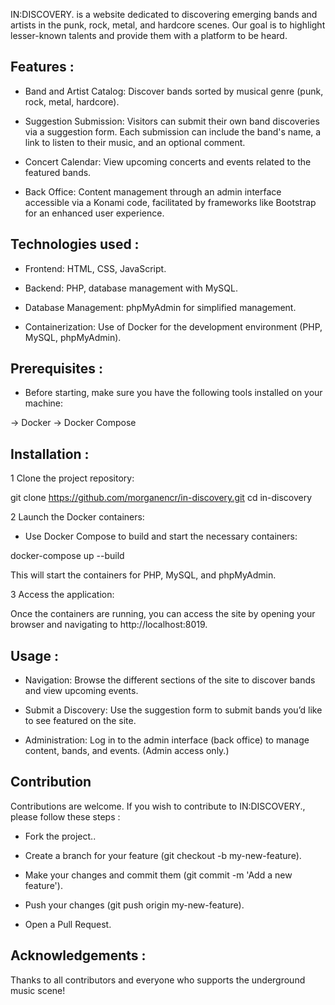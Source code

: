 IN:DISCOVERY. is a website dedicated to discovering emerging bands and artists in the punk, rock, metal, and hardcore scenes. Our goal is to highlight lesser-known talents and provide them with a platform to be heard.

## Features :

- Band and Artist Catalog: Discover bands sorted by musical genre (punk, rock, metal, hardcore).

- Suggestion Submission: Visitors can submit their own band discoveries via a suggestion form. Each submission can include the band's name, a link to listen to their music, and an optional comment.

- Concert Calendar: View upcoming concerts and events related to the featured bands.

- Back Office: Content management through an admin interface accessible via a Konami code, facilitated by frameworks like Bootstrap for an enhanced user experience.

## Technologies used :

- Frontend: HTML, CSS, JavaScript.

- Backend: PHP, database management with MySQL.

- Database Management: phpMyAdmin for simplified management.

- Containerization: Use of Docker for the development environment (PHP, MySQL, phpMyAdmin).

## Prerequisites :

- Before starting, make sure you have the following tools installed on your machine:

→ Docker
→ Docker Compose

## Installation :

1 Clone the project repository:

git clone https://github.com/morganencr/in-discovery.git
cd in-discovery

2 Launch the Docker containers: 

- Use Docker Compose to build and start the necessary containers:

docker-compose up  --build

This will start the containers for PHP, MySQL, and phpMyAdmin.

3 Access the application:

Once the containers are running, you can access the site by opening your browser and navigating to http://localhost:8019.

## Usage : 

- Navigation: Browse the different sections of the site to discover bands and view upcoming events.

- Submit a Discovery: Use the suggestion form to submit bands you’d like to see featured on the site.

- Administration: Log in to the admin interface (back office) to manage content, bands, and events. (Admin access only.)

## Contribution

Contributions are welcome. If you wish to contribute to IN:DISCOVERY., 
please follow these steps :

- Fork the project..

- Create a branch for your feature (git checkout -b my-new-feature).

- Make your changes and commit them (git commit -m 'Add a new feature').

- Push your changes (git push origin my-new-feature).

- Open a Pull Request.

## Acknowledgements : 

Thanks to all contributors and everyone who supports the underground music scene!